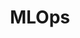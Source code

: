 ---
layout: category.njk
title: MLOps
slug: mlops
tags:
  - category
pagination:
  data: collections.mlops
  size: 10
  alias: articles
---